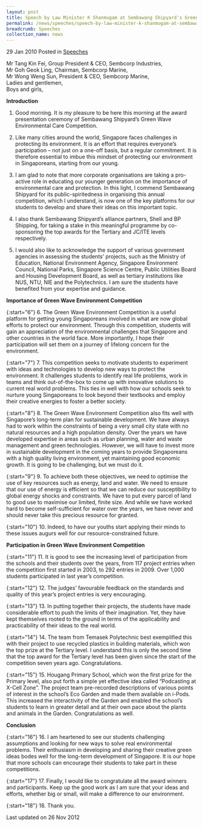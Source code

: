 ```yaml
---
layout: post
title: Speech by Law Minister K Shanmugam at Sembawang Shipyard's Green Wave Environmental Care Project for Schools Award Presentation Ceremony
permalink: /news/speeches/speech-by-law-minister-k-shanmugam-at-sembawang-shipyard-s-green-wave-environmental-care-project
breadcrumb: Speeches
collection_name: news
---
```


29 Jan 2010 Posted in [Speeches](/news/speeches)
<br>  

Mr Tang Kin Fei, Group President & CEO, Sembcorp Industries,  
Mr Goh Geok Ling, Chairman, Sembcorp Marine,  
Mr Wong Weng Sun, President & CEO, Sembcorp Marine,  
Ladies and gentlemen,  
Boys and girls,  

**Introduction**


1. Good morning. It is my pleasure to be here this morning at the award presentation ceremony of Sembawang Shipyard’s Green Wave Environmental Care Competition.

2. Like many cities around the world, Singapore faces challenges in protecting its environment. It is an effort that requires everyone’s participation – not just on a one-off basis, but a regular commitment. It is therefore essential to imbue this mindset of protecting our environment in Singaporeans, starting from our young.

3. I am glad to note that more corporate organisations are taking a pro-active role in educating our younger generation on the importance of environmental care and protection.  In this light, I commend Sembawang Shipyard for its public-spiritedness in organising this annual competition, which I understand, is now one of the key platforms for our students to develop and share their ideas on this important topic. 

4. I also thank Sembawang Shipyard’s alliance partners, Shell and BP Shipping, for taking a stake in this meaningful programme by co-sponsoring the top awards for the Tertiary and JC/ITE levels respectively.

5. I would also like to acknowledge the support of various government agencies in assessing the students’ projects, such as the Ministry of Education, National Environment Agency, Singapore Environment Council, National Parks, Singapore Science Centre, Public Utilities Board and Housing Development Board, as well as tertiary institutions like NUS, NTU, NIE and the Polytechnics. I am sure the students have benefited from your expertise and guidance.

**Importance of Green Wave Environment Competition**


{:start="6"}
6. The Green Wave Environment Competition is a useful platform for getting young Singaporeans involved in what are now global efforts to protect our environment. Through this competition, students will gain an appreciation of the environmental challenges that Singapore and other countries in the world face. More importantly, I hope their participation will set them on a journey of lifelong concern for the environment. 


{:start="7"}
7. This competition seeks to motivate students to experiment with ideas and technologies to develop new ways to protect the environment. It challenges students to identify real life problems, work in teams and think out-of-the-box to come up with innovative solutions to current real world problems. This ties in well with how our schools seek to nurture young Singaporeans to look beyond their textbooks and employ their creative energies to foster a better society. 


{:start="8"}
8. The Green Wave Environment Competition also fits well with Singapore’s long-term plan for sustainable development.  We have always had to work within the constraints of being a very small city state with no natural resources and a high population density.  Over the years we have developed expertise in areas such as urban planning, water and waste management and green technologies.  However, we will have to invest more in sustainable development in the coming years to provide Singaporeans with a high quality living environment, yet maintaining good economic growth. It is going to be challenging, but we must do it.  


{:start="9"}
9. To achieve both these objectives, we need to optimise the use of key resources such as energy, land and water.  We need to ensure that our use of energy is efficient so that we can reduce our susceptibility to global energy shocks and constraints.  We have to put every parcel of land to good use to maximise our limited, finite size. And while we have worked hard to become self-sufficient for water over the years, we have never and should never take this precious resource for granted. 


{:start="10"}
10. Indeed, to have our youths start applying their minds to these issues augurs well for our resource-constrained future.

**Participation in Green Wave Environment Competition**


{:start="11"}
11. It is good to see the increasing level of participation from the schools and their students over the years, from 117 project entries when the competition first started in 2003, to 292 entries in 2009. Over 1,000 students participated in last year’s competition.  


{:start="12"}
12. The judges’ favourable feedback on the standards and quality of this year’s project entries is very encouraging.  


{:start="13"}
13. In putting together their projects, the students have made considerable effort to push the limits of their imagination. Yet, they have kept themselves rooted to the ground in terms of the applicability and practicability of their ideas to the real world. 


{:start="14"}
14. The team from Temasek Polytechnic best exemplified this with their project to use recycled plastics in building materials, which won the top prize at the Tertiary level. I understand this is only the second time that the top award for the Tertiary level has been given since the start of the competition seven years ago. Congratulations.


{:start="15"}
15. Hougang Primary School, which won the first prize for the Primary level, also put forth a simple yet effective idea called “Podcasting at X-Cell Zone”. The project team pre-recorded descriptions of various points of interest in the school’s Eco Garden and made them available on i-Pods. This increased the interactivity of the Garden and enabled the school’s students to learn in greater detail and at their own pace about the plants and animals in the Garden. Congratulations as well.


**Conclusion**


{:start="16"}
16. I am heartened to see our students challenging assumptions and looking for new ways to solve real environmental problems. Their enthusiasm in developing and sharing their creative green ideas bodes well for the long-term development of Singapore. It is our hope that more schools can encourage their students to take part in these competitions.


{:start="17"}
17. Finally, I would like to congratulate all the award winners and participants.  Keep up the good work as I am sure that your ideas and efforts, whether big or small, will make a difference to our environment.


{:start="18"}
18. Thank you.

<p class="right-side-updated">Last updated on 26 Nov 2012</p>


